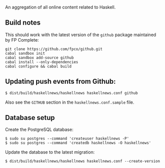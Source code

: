 An aggregation of all online content related to Haskell.

## Build notes

This should work with the latest version of the `github` package maintained by FP Complete:

    git clone https://github.com/fpco/github.git
    cabal sandbox init
    cabal sandbox add-source github
    cabal install --only-dependencies
    cabal configure && cabal build

## Updating push events from Github:

    $ dist/build/haskellnews/haskellnews haskellnews.conf github

Also see the `GITHUB` section in the `haskellnews.conf.sample` file.

## Database setup

Create the PostgreSQL database:

    $ sudo su postgres --command 'createuser haskellnews -P'
    $ sudo su postgres --command 'createdb haskellnews -O haskellnews'

Update the database to the latest migration:

    $ dist/build/haskellnews/haskellnews haskellnews.conf --create-version

